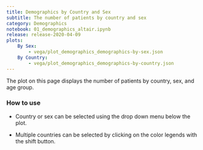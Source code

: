 ```yaml
---
title: Demographics by Country and Sex
subtitle: The number of patients by country and sex
category: Demographics
notebook: 01_demographics_altair.ipynb
release: release-2020-04-09
plots:
    By Sex:
        - vega/plot_demographics_demographics-by-sex.json
    By Country:
        - vega/plot_demographics_demographics-by-country.json
---
```


The plot on this page displays the number of patients by country, sex, and age group.

### How to use
- Country or sex can be selected using the drop down menu below the plot.

- Multiple countries can be selected by clicking on the color legends with the shift button.